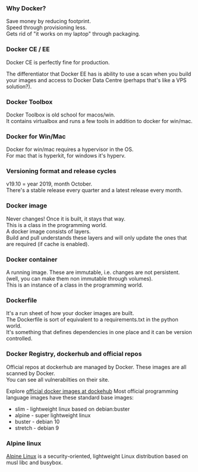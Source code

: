 ### Why Docker?
Save money by reducing footprint.<br>
Speed through provisioning less.<br>
Gets rid of "it works on my laptop" through packaging.<br>

### Docker CE / EE
Docker CE is perfectly fine for production.

The differentiator that Docker EE has is ability to use a scan when you build your images and access to Docker Data Centre (perhaps that's like a VPS solution?).

### Docker Toolbox
Docker Toolbox is old school for macos/win.<br>
It contains virtualbox and runs a few tools in addition to docker for win/mac.

### Docker for Win/Mac
Docker for win/mac requires a hypervisor in the OS.<br>
For mac that is hyperkit, for windows it's hyperv.

### Versioning format and release cycles
v19.10 = year 2019, month October.<br>
There's a stable release every quarter and a latest release every month.

### Docker image
Never changes! Once it is built, it stays that way.<br>
This is a class in the programming world.<br>
A docker image consists of layers.<br>
Build and pull understands these layers and will only update the ones that are required (if cache is enabled).

### Docker container
A running image. These are immutable, i.e. changes are not persistent. (well, you can make them non immutable through volumes). <br>
This is an instance of a class in the programming world.

### Dockerfile
It's a run sheet of how your docker images are built.<br>
The Dockerfile is sort of equivalent to a requirements.txt in the python world. <br>
It's something that defines dependencies in one place and it can be version controlled.

### Docker Registry, dockerhub and official repos
Official repos at dockerhub are managed by Docker. These images are all scanned by Docker.<br>
You can see all vulnerabilties on their site.<br>

Explore [official docker images at dockehub](https://hub.docker.com/search?q=&type=image&image_filter=official)
Most official programming language images have these standard base images:<br>
* slim - lightweight linux based on debian:buster
* alpine - super lightweight linux
* buster - debian 10
* stretch - debian 9

### Alpine linux
[Alpine Linux](https://github.com/alpinelinux) is a security-oriented, lightweight Linux distribution based on musl libc and busybox.
